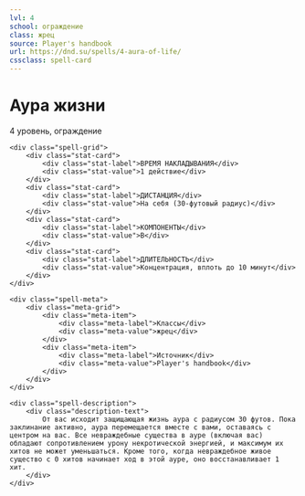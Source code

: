 ```yaml
---
lvl: 4
school: ограждение
class: жрец
source: Player's handbook
url: https://dnd.su/spells/4-aura-of-life/
cssclass: spell-card
---
```


<div class="spell-container">
    <div class="spell-header">
        <h1 class="spell-name">Аура жизни</h1>
        <div class="spell-level">4 уровень, ограждение</div>
    </div>
    
    <div class="spell-grid">
        <div class="stat-card">
            <div class="stat-label">ВРЕМЯ НАКЛАДЫВАНИЯ</div>
            <div class="stat-value">1 действие</div>
        </div>
        <div class="stat-card">
            <div class="stat-label">ДИСТАНЦИЯ</div>
            <div class="stat-value">На себя (30-футовый радиус)</div>
        </div>
        <div class="stat-card">
            <div class="stat-label">КОМПОНЕНТЫ</div>
            <div class="stat-value">В</div>
        </div>
        <div class="stat-card">
            <div class="stat-label">ДЛИТЕЛЬНОСТЬ</div>
            <div class="stat-value">Концентрация, вплоть до 10 минут</div>
        </div>
    </div>
    
    <div class="spell-meta">
        <div class="meta-grid">
            <div class="meta-item">
                <div class="meta-label">Классы</div>
                <div class="meta-value">жрец</div>
            </div>
            <div class="meta-item">
                <div class="meta-label">Источник</div>
                <div class="meta-value">Player's handbook</div>
            </div>
        </div>
    </div>
    
    <div class="spell-description">
        <div class="description-text">
            От вас исходит защищающая жизнь аура с радиусом 30 футов. Пока заклинание активно, аура перемещается вместе с вами, оставаясь с центром на вас. Все невраждебные существа в ауре (включая вас) обладают сопротивлением урону некротической энергией, и максимум их хитов не может уменьшаться. Кроме того, когда невраждебное живое существо с 0 хитов начинает ход в этой ауре, оно восстанавливает 1 хит.
        </div>
    </div>
</div>